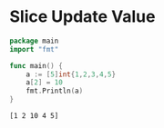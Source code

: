 # Slice Update Value

```go
package main
import "fmt"

func main() {
    a := [5]int{1,2,3,4,5}
    a[2] = 10
    fmt.Println(a)
}
```

```
[1 2 10 4 5]
```

